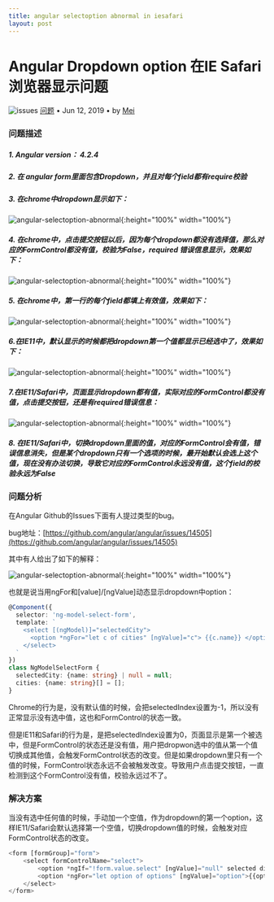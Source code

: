 ```yaml
---
title: angular selectoption abnormal in iesafari
layout: post
---
```


# Angular Dropdown option 在IE Safari浏览器显示问题
<div class="title-meta">
    <span><img class="title-category-img" src="../../../assets/images/categories/bug.svg" alt="issues"></span>
    <span><a class="github-link" href="/2018/09/19/issues-tools.html">问题</a></span>
    <span class="title-bullet">•</span>
    <span>Jun 12, 2019</span>
    <span class="title-bullet">•</span>
    <span>by <a class="github-link" href="http://github.com/limeii" title="http://github.com/limeii">Mei</a></span>
</div>

### 问题描述

##### 1. Angular version： 4.2.4

##### 2. 在 angular form里面包含Dropdown，并且对每个field都有require校验

##### 3. 在chrome中dropdown显示如下：
![angular-selectoption-abnormal]( https://limeii.github.io/assets/images/posts/issues/issues-angular-selectoption-abnormal-iesafari1.png){:height="100%" width="100%"}

##### 4. 在chrome中，点击提交按钮以后，因为每个dropdown都没有选择值，那么对应的FormControl都没有值，校验为False，required 错误信息显示，效果如下：
![angular-selectoption-abnormal]( https://limeii.github.io/assets/images/posts/issues/issues-angular-selectoption-abnormal-iesafari2.png){:height="100%" width="100%"}

##### 5. 在chrome中，第一行的每个field都填上有效值，效果如下： 
![angular-selectoption-abnormal]( https://limeii.github.io/assets/images/posts/issues/issues-angular-selectoption-abnormal-iesafari3.png){:height="100%" width="100%"}

##### 6.在IE11中，默认显示的时候都把dropdown第一个值都显示已经选中了，效果如下：
![angular-selectoption-abnormal]( https://limeii.github.io/assets/images/posts/issues/issues-angular-selectoption-abnormal-iesafari4.png){:height="100%" width="100%"}

##### 7.在IE11/Safari中，页面显示dropdown都有值，实际对应的FormControl都没有值，点击提交按钮，还是有required错误信息：
![angular-selectoption-abnormal]( https://limeii.github.io/assets/images/posts/issues/issues-angular-selectoption-abnormal-iesafari5.png){:height="100%" width="100%"}

##### 8. 在IE11/Safari中，切换dropdown里面的值，对应的FormControl会有值，错误信息消失，但是某个dropdown只有一个选项的时候，最开始默认会选上这个值，现在没有办法切换，导致它对应的FormControl永远没有值，这个field的校验永远为False


### 问题分析
在Angular Github的Issues下面有人提过类型的bug。


bug地址：[https://github.com/angular/angular/issues/14505](https://github.com/angular/angular/issues/14505)

其中有人给出了如下的解释：

![angular-selectoption-abnormal]( https://limeii.github.io/assets/images/posts/issues/issues-angular-selectoption-abnormal-iesafari6.png){:height="100%" width="100%"}


也就是说当用ngFor和[value]/[ngValue]动态显示dropdown中option：
```ts
@Component({
  selector: 'ng-model-select-form',
  template: `
    <select [(ngModel)]="selectedCity">
      <option *ngFor="let c of cities" [ngValue]="c"> {{c.name}} </option>
    </select>
  `
})
class NgModelSelectForm {
  selectedCity: {name: string} | null = null;
  cities: {name: string}[] = [];
}
```
Chrome的行为是，没有默认值的时候，会把selectedIndex设置为-1，所以没有正常显示没有选中值，这也和FormControl的状态一致。


但是IE11和Safari的行为是，是把selectedIndex设置为0，页面显示是第一个被选中，但是FormControl的状态还是没有值，用户把dropwon选中的值从第一个值切换成其他值，会触发FormControl状态的改变。但是如果dropdown里只有一个值的时候，FormControl状态永远不会被触发改变。导致用户点击提交按钮，一直检测到这个FormControl没有值，校验永远过不了。

### 解决方案

当没有选中任何值的时候，手动加一个空值，作为dropdown的第一个option，这样IE11/Safari会默认选择第一个空值，切换dropdown值的时候，会触发对应FormControl状态的改变。

```ts
<form [formGroup]="form">
	<select formControlName="select">
		<option *ngIf="!form.value.select" [ngValue]="null" selected disabled></option>
		<option *ngFor="let option of options" [ngValue]="option">{{option}}</option>
	</select>
</form>
```